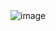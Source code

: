 <img src="https://i.pinimg.com/originals/d5/45/e4/d545e4672185c06b2e0a73ffe713461d.gif" alt="image"  />

 <!-- <img src="https://i.ibb.co/Gdy6nyV/new.gif" alt="new" width="30"/> -->
